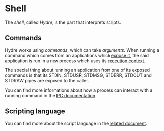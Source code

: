 # Shell

The _shell_, called _Hydre_, is the part that interprets scripts.

## Commands

Hydre works using _commands_, which can take _arguments_.
When running a command which comes from an applications which [expose it](../concepts/applications.md#commands), the said application is run in a new process which uses its [execution context](../specs/applications/context.md#execution-context).

The special thing about running an application from one of its exposed commands is that its STDIN, STDUSR, STDMSG, STDERR, STDOUT and STDRAW pipes are exposed to the caller.

You can find more informations about how a process can interact with a running command in the [IPC documentation](../specs/ipc.md#interactive-usage).

## Scripting language

You can find more about the script language in the [related document](../specs/shell-scripting.md).
